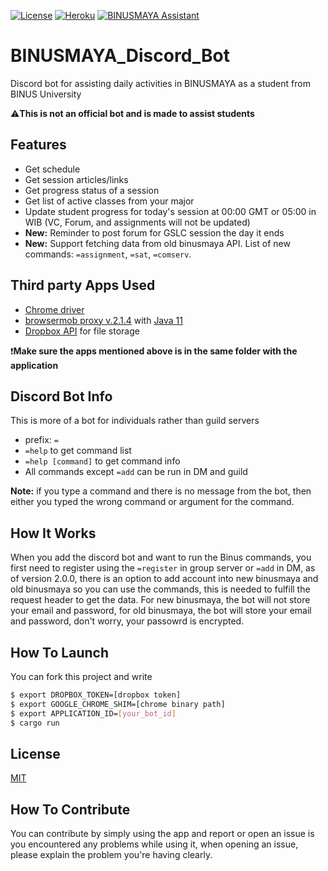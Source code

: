 [![License](https://img.shields.io/badge/license-MIT-green)](./LICENSE)
[![Heroku](https://heroku-badge.herokuapp.com/?app=heroku-badge&style=flat)](https://heroku-badge.herokuapp.com/projects.html)
[![BINUSMAYA Assistant](https://img.shields.io/badge/BINUSMAYA%20Assistant-Invite%20me!-blue)](https://discord.com/api/oauth2/authorize?client_id=921712744749756427&permissions=139855391824&scope=bot)
# BINUSMAYA_Discord_Bot
Discord bot for assisting daily activities in BINUSMAYA as a student from BINUS University

:warning:**This is not an official bot and is made to assist students**

## Features
- Get schedule
- Get session articles/links
- Get progress status of a session
- Get list of active classes from your major
- Update student progress for today's session at 00:00 GMT or 05:00 in WIB (VC, Forum, and assignments will not be updated)
- **New:** Reminder to post forum for GSLC session the day it ends
- **New:** Support fetching data from old binusmaya API. List of new commands: `=assignment`, `=sat`, `=comserv`.

## Third party Apps Used
- [Chrome driver](https://chromedriver.chromium.org/downloads)
- [browsermob proxy v.2.1.4](http://bmp.lightbody.net) with [Java 11](https://www.oracle.com/java/technologies/downloads/#java11)
- [Dropbox API](https://www.dropbox.com) for file storage

:heavy_exclamation_mark:**Make sure the apps mentioned above is in the same folder with the application**

## Discord Bot Info
This is more of a bot for individuals rather than guild servers
- prefix: `=`  
- `=help` to get command list  
- `=help [command]` to get command info
- All commands except `=add` can be run in DM and guild

**Note:** if you type a command and there is no message from the bot, then either you typed the wrong command or argument for the command.

## How It Works
When you add the discord bot and want to run the Binus commands, you first need to register using the `=register` in group server or `=add` in DM, as of version 2.0.0, there is an option to add account into new binusmaya and old binusmaya so you can use the commands, this is needed to fulfill the request header to get the data. For new binusmaya, the bot will not store your email and password, for old binusmaya, the bot will store your email and password, don't worry, your passowrd is encrypted.

## How To Launch
You can fork this project and write 
```sh
$ export DROPBOX_TOKEN=[dropbox token]
$ export GOOGLE_CHROME_SHIM=[chrome binary path]
$ export APPLICATION_ID=[your_bot_id]
$ cargo run
```

## License
[MIT](LICENSE)

## How To Contribute
You can contribute by simply using the app and report or open an issue is you encountered any problems while using it, when opening an issue, please explain the problem you're having clearly.
